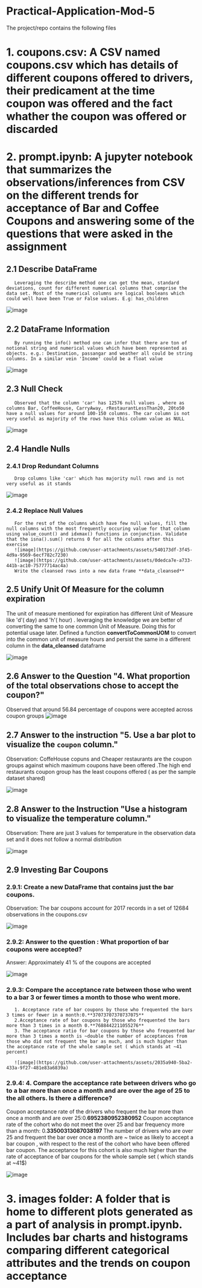 # Practical-Application-Mod-5
The project/repo contains the following files
# 1. coupons.csv: A CSV named coupons.csv which has details of  different coupons offered to drivers, their predicament at the time coupon was offered and the fact whather the coupon was offered or discarded

# 2. prompt.ipynb: A jupyter notebook that summarizes the observations/inferences from CSV on the different trends for acceptance of Bar and Coffee Coupons and answering some of the questions that were asked in the assignment    
## 2.1 Describe DataFrame
       Leveraging the describe method one can get the mean, standard deviations, count for different numerical columns that comprise the data set. Most of the numerical columns are logical booleans which could well have been True or False values. E.g: has_children
![image](https://github.com/user-attachments/assets/cae7d57d-5499-43bf-8490-02f6571394a8)

## 2.2 DataFrame Information
       By running the info() method one can infer that there are ton of notional string and numerical values which have been represented as objects. e.g.: Destination, passangar and weather all could be string columns. In a similar vein 'Income' could be a float value
![image](https://github.com/user-attachments/assets/daa8a185-f75e-4da6-bb49-777cfd53583c)

## 2.3 Null Check
       Observed that the column 'car' has 12576 null values , where as columns Bar, CoffeeHouse, CarryAway, rRestaurantLessThan20, 20to50 have a null values for around 100-150 columns. The car column is not very useful as majority of the rows have this column value as NULL
![image](https://github.com/user-attachments/assets/1714abc8-0303-42e9-913f-b7dc796ba4b9)
## 2.4 Handle Nulls
### 2.4.1 Drop Redundant Columns
       Drop columns like 'car' which has majority null rows and is not very useful as it stands
![image](https://github.com/user-attachments/assets/baf59baa-97a5-4855-aaa4-75c16a86f3fd)

### 2.4.2 Replace Null Values       
       For the rest of the columns which have few null values, fill the null columns with the most frequently occuring value for that column using value_count() and idxmax() functions in conjunction. Validate that the isna().sum() returns 0 for all the columns after this exercise   
       ![image](https://github.com/user-attachments/assets/540173df-3f45-4d9a-9569-6ecf782c7230)
       ![image](https://github.com/user-attachments/assets/0dedca7e-a733-441b-ac10-75777714ac4a)
       Write the cleansed rows into a new data frame **data_cleansed**

## 2.5  Unify Unit Of Measure for the column expiration
 The unit of measure mentioned for expiration has different Unit of Measure like 'd'( day) and 'h'( hour) . leveraging the knowledge we are better of converting the same to one common Unit of Measure. Doing this for potential usage later. Defined a function **convertToCommonUOM** to convert into the common unit of measure hours and persist the same in a different column in the **data_cleansed** dataframe
 
 ![image](https://github.com/user-attachments/assets/eaccb3c3-b0d1-47dc-b80c-5c58770b9c18)

 ## 2.6 Answer to the Question "**4. What proportion of the total observations chose to accept the coupon?**"
 Observed that around 56.84 percentage of coupons were accepted across coupon groups
 ![image](https://github.com/user-attachments/assets/0a335db4-fe31-4a90-84f2-34881d2d2d01)

 ## 2.7 Answer to the instruction "5. Use a bar plot to visualize the `coupon` column."
 Observation: CoffeHouse copuns and Cheaper restaurants are the coupon groups against which maximum coupons have been offered .The high end restaurants coupon group has the least coupons offered ( as per the sample dataset shared)
 
 ![image](https://github.com/user-attachments/assets/c2d29ca3-3b3b-4593-8425-a5b6e59c04f8)

 ## 2.8 Answer to the Instruction "Use a histogram to visualize the temperature column."
Observation: There are just 3 values for temperature in the observation data set and it does not follow a normal distribution

![image](https://github.com/user-attachments/assets/027ae8ec-9ebc-40c1-a8a7-dc5b5c98e77c)

## 2.9 Investing Bar Coupons
### 2.9.1: Create a new DataFrame that contains just the bar coupons.
Observation: The bar coupons account for 2017 records in a set of 12684 observations in the coupons.csv

![image](https://github.com/user-attachments/assets/8c22326d-42e8-4efc-87f7-6584fecbef19)

### 2.9.2: Answer to the question : What proportion of bar coupons were accepted?
Answer: Approximately 41 % of the coupons are accepted 

![image](https://github.com/user-attachments/assets/61c4c7e1-7b52-4834-9345-62824af1da67)

### 2.9.3: Compare the acceptance rate between those who went to a bar 3 or fewer times a month to those who went more.
   
       1. Acceptance rate of bar coupons by those who frequented the bars 3 times or fewer in a month:0.**37073707370737075**
       2.Acceptance rate of bar coupons by those who frequented the bars more than 3 times in a month 0.**7688442211055276**
       3. The acceptance ratio for bar coupons by those who frequented bar more than 3 times a month is ~double the number of acceptances from those who did not frequent the bar as much, and is much higher than the acceptance rate of the whole sample set ( which stands at ~41 percent)
       
       ![image](https://github.com/user-attachments/assets/2035a940-5ba2-433a-9f27-481e83a6839a)

### 2.9.4: 4. Compare the acceptance rate between drivers who go to a bar more than once a month and are over the age of 25 to the all others.  Is there a difference?
Coupon acceptance rate of the drivers who frequent the bar more than once a month and are over 25:0.**6952380952380952**
Coupon acceptance rate of the cohort who do not meet the over 25 and bar frequency more than a month: 0.**33500313087038197**
The number of drivers who are over 25 and frequent the bar over once a month are ~ twice as likely to accept a bar coupon , with respect to the rest of the cohort who have been offered bar coupon. The acceptance for this cohort is also much higher than the rate of acceptance of bar coupons for the whole sample set ( which stands at ~41$)

![image](https://github.com/user-attachments/assets/b4ce2e9c-1e3b-4b7a-bc5d-702e3e130676)











# 3. images folder: A folder that is home to different plots generated as a part of analysis in prompt.ipynb. Includes bar charts and histograms comparing different categorical attributes and the trends on coupon acceptance
